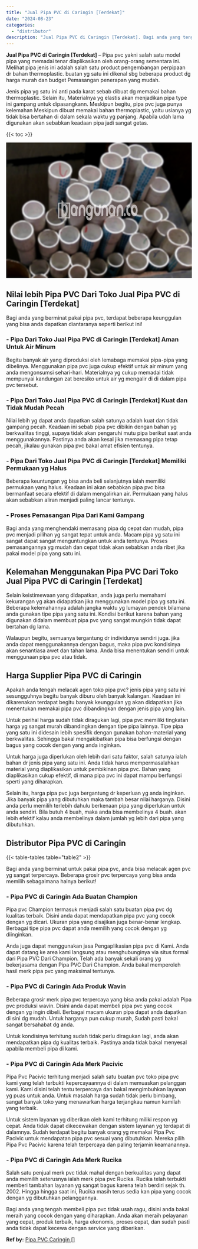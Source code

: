 ```yaml
---
title: "Jual Pipa PVC di Caringin [Terdekat]"
date: "2024-08-23"
categories: 
  - "distributor"
description: "Jual Pipa PVC di Caringin [Terdekat]. Bagi anda yang tengah membeli pipa pvc tidak usah ragu, disini anda bakal meraih yang cocok dengan yang diharapkan. And..."
---
```


**Jual Pipa PVC di Caringin \[Terdekat\]** – Pipa pvc yakni salah satu model pipa yang memadai tenar diaplikasikan oleh orang-orang sementara ini. Melihat pipa jenis ini adalah salah satu product pengembangan perpipaan dr bahan thermoplastic. buatan yg satu ini dikenal sbg beberapa product dg harga murah dan budget Pemasangan penerapan yang mudah.

Jenis pipa yg satu ini anti pada karat sebab dibuat dg memakai bahan thermoplastic. Selain itu, Materialnya yg elastis akan menjadikan pipa type ini gampang untuk dipasangkann. Meskipun begitu, pipa pvc juga punya kelemahan Meskipun dibuat memakai bahan thermoplastic, yaitu usianya yg tidak bisa bertahan di dalam sekala waktu yg panjang. Apabila udah lama digunakan akan sebabkan keadaan pipa jadi sangat getas.

{{< toc >}}

![Jual Pipa PVC di Caringin [Terdekat]](/images/jaul-pipa-pvc-12.png)

## Nilai lebih Pipa PVC Dari Toko Jual Pipa PVC di Caringin \[Terdekat\]

Bagi anda yang berminat pakai pipa pvc, terdapat beberapa keunggulan yang bisa anda dapatkan diantaranya seperti berikut ini!

### \- Pipa Dari Toko Jual Pipa PVC di Caringin \[Terdekat\] Aman Untuk Air Minum

Begitu banyak air yang diproduksi oleh lemabaga memakai pipa-pipa yang dibelinya. Menggunakan pipa pvc juga cukup efektif untuk air minum yang anda mengonsumsi sehari-hari. Materialnya yg cukup memadai tidak mempunyai kandungan zat beresiko untuk air yg mengalir di di dalam pipa pvc tersebut.

### \- Pipa Dari Toko Jual Pipa PVC di Caringin \[Terdekat\] Kuat dan Tidak Mudah Pecah

Nilai lebih yg dapat anda dapatkan salah satunya adalah kuat dan tidak gampang pecah. Keadaan ini sebab pipa pvc dibikin dengan bahan yg berkwalitas tinggi, supaya tidak akan pengaruhi mutu pipa berikut saat anda menggunakannya. Pastinya anda akan kesal jika memasang pipa tetap pecah, jikalau gunakan pipa pvc bakal amat efisien tentunya.

### \- Pipa Dari Toko Jual Pipa PVC di Caringin \[Terdekat\] Memiliki Permukaan yg Halus

Beberapa keuntungan yg bisa anda beli selanjutnya ialah memiliki permukaan yang halus. Keadaan ini akan sebabkan pipa pvc bisa bermanfaat secara efektif di dalam mengalirkan air. Permukaan yang halus akan sebabkan aliran menjadi paling lancar tentunya.

### \- Proses Pemasangan Pipa Dari Kami Gampang

Bagi anda yang menghendaki memasang pipa dg cepat dan mudah, pipa pvc menjadi pilihan yg sangat tepat untuk anda. Macam pipa yg satu ini sangat dapat sangat menguntungkan untuk anda tentunya. Proses pemasangannya yg mudah dan cepat tidak akan sebabkan anda ribet jika pakai model pipa yang satu ini.

## Kelemahan Menggunakan Pipa PVC Dari Toko Jual Pipa PVC di Caringin \[Terdekat\]

Selain keistimewaan yang didapatkan, anda juga perlu memahami kekurangan yg akan didapatkan jika menggunakan model pipa yg satu ini. Beberapa kelemahannya adalah jangka waktu yg lumayan pendek bilamana anda gunakan tipe pipa yang satu ini. Kondisi berikut karena bahan yang digunakan didalam membuat pipa pvc yang sangat mungkin tidak dapat bertahan dg lama.

Walaupun begitu, semuanya tergantung dr individunya sendiri juga. jika anda dapat menggunakannya dengan bagus, maka pipa pvc kondisinya akan senantiasa awet dan tahan lama. Anda bisa menentukan sendiri untuk menggunaan pipa pvc atau tidak.

## Harga Supplier Pipa PVC di Caringin

Apakah anda tengah melacak agen toko pipa pvc? jenis pipa yang satu ini sesungguhnya begitu banyak diburu oleh banyak kalangan. Keadaan ini dikarenakan terdapat begitu banyak keunggulan yg akan didapatkan jika menentukan memakai pipa pvc dibandingkan dengan jenis pipa yang lain.

Untuk perihal harga sudah tidak diragukan lagi, pipa pvc memiliki tingkatan harga yg sangat murah dibandingkan dengan tipe pipa lainnya. Tipe pipa yang satu ini didesain lebih spesifik dengan gunakan bahan-material yang berkwalitas. Sehingga bakal mengakibatkan pipa bisa berfungsi dengan bagus yang cocok dengan yang anda inginkan.

Untuk harga juga diperlukan oleh lebih dari satu faktor, salah satunya ialah bahan dr jenis pipa yang satu ini. Anda tidak harus mempermasalahkan material yang diaplikasikan untuk pembikinan pipa pvc. Bahan yang diaplikasikan cukup efektif, di mana pipa pvc ini dapat mampu berfungsi sperti yang diharapkan.

Selain itu, harga pipa pvc juga bergantung dr keperluan yg anda inginkan. Jika banyak pipa yang dibutuhkan maka tambah besar nilai harganya. Disini anda perlu memilih terlebih dahulu berkenaan pipa yang diperlukan untuk anda sendiri. Bila butuh 4 buah, maka anda bisa membelinya 4 buah. akan lebih efektif kalau anda membelinya dalam jumlah yg lebih dari pipa yang dibutuhkan.

## Distributor Pipa PVC di Caringin

{{< table-tables table="table2" >}}

Bagi anda yang berminat untuk pakai pipa pvc, anda bisa melacak agen pvc yg sangat terpercaya. Beberapa grosir pvc terpercaya yang bisa anda memilih sebagaimana halnya berikut!

### \- Pipa PVC di Caringin Ada Buatan Champion

Pipa pvc Champion termasuk menjadi salah satu buatan pipa pvc dg kualitas terbaik. Disini anda dapat mendapatkan pipa pvc yang cocok dengan yg dicari. Ukuran pipa yang disajikan juga benar-benar lengkap. Berbagai tipe pipa pvc dapat anda memilih yang cocok dengan yg diinginkan.

Anda juga dapat menggunakan jasa Pengaplikasian pipa pvc di Kami. Anda dapat datang ke area kami langsung atau menghubunginya via situs formal dari Pipa PVC Dari Champion. Telah ada banyak sekali orang yg bekerjasama dengan Pipa PVC Dari Champion. Anda bakal memperoleh hasil merk pipa pvc yang maksimal tentunya.

### \- Pipa PVC di Caringin Ada Produk Wavin

Beberapa grosir merk pipa pvc terpercaya yang bisa anda pakai adalah Pipa pvc produksi wavin. Disini anda dapat membeli pipa pvc yang cocok dengan yg ingin dibeli. Berbagai macam ukuran pipa dapat anda dapatkan di sini dg mudah. Untuk harganya pun cukup murah, Sudah pasti bakal sangat bersahabat dg anda.

Untuk kondisinya terhitung sudah tidak perlu diragukan lagi, anda akan mendapatkan pipa dg kualitas terbaik. Pastinya anda tidak bakal menyesal apabila membeli pipa di kami.

### \- Pipa PVC di Caringin Ada Merk Pacivic

Pipa Pvc Pacivic terhitung menjadi salah satu buatan pvc toko pipa pvc kami yang telah terbukti kepercayaannya di dalam memuaskan pelanggan kami. Kami disini telah tentu terpercaya dan bakal mengimbuhkan layanan yg puas untuk anda. Untuk masalah harga sudah tidak perlu bimbang, sangat banyak toko yang menawarkan harga terjangkau namun kamilah yang terbaik.

Untuk sistem layanan yg diberikan oleh kami terhitung miliki respon yg cepat. Anda tidak dapat dikecewakan dengan sistem layanan yg terdapat di dalamnya. Sudah terdapat begitu banyak orang yg memakai Pipa Pvc Pacivic untuk mendapatan pipa pvc sesuai yang dibutuhkan. Mereka pilih Pipa Pvc Pacivic karena telah terpercaya dan paling terjamin keamanannya.

### \- Pipa PVC di Caringin Ada Merk Rucika

Salah satu penjual merk pvc tidak mahal dengan berkualitas yang dapat anda memilih seterusnya ialah merk pipa pvc Rucika. Rucika telah terbukti memberi tambahan layanan yg sangat bagus karena telah berdiri sejak th. 2002. Hingga hingga saat ini, Rucika masih terus sedia kan pipa yang cocok dengan yg dibutuhkan pelanggannya.

Bagi anda yang tengah membeli pipa pvc tidak usah ragu, disini anda bakal meraih yang cocok dengan yang diharapkan. Anda akan meraih pelayanan yang cepat, produk terbaik, harga ekonomis, proses cepat, dan sudah pasti anda tidak dapat kecewa dengan service yang diberikan.

**Ref by:** [Pipa PVC Caringin []](https://id.wikipedia.org/wiki/Pipa)
